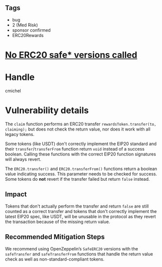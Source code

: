 ## Tags

- bug
- 2 (Med Risk)
- sponsor confirmed
- ERC20Rewards

# [No ERC20 safe* versions called](https://github.com/code-423n4/2021-08-yield-findings/issues/31) 

# Handle

cmichel


# Vulnerability details

The `claim` function performs an ERC20 transfer `rewardsToken.transfer(to, claiming);` but does not check the return value, nor does it work with all legacy tokens.

Some tokens (like USDT) don't correctly implement the EIP20 standard and their `transfer`/`transferFrom` function return `void` instead of a success boolean. Calling these functions with the correct EIP20 function signatures will always revert.

The `ERC20.transfer()` and `ERC20.transferFrom()` functions return a boolean value indicating success. This parameter needs to be checked for success.
Some tokens do **not** revert if the transfer failed but return `false` instead.


## Impact
Tokens that don't actually perform the transfer and return `false` are still counted as a correct transfer and tokens that don't correctly implement the latest EIP20 spec, like USDT, will be unusable in the protocol as they revert the transaction because of the missing return value.

## Recommended Mitigation Steps
We recommend using OpenZeppelin’s `SafeERC20` versions with the `safeTransfer` and `safeTransferFrom` functions that handle the return value check as well as non-standard-compliant tokens.


